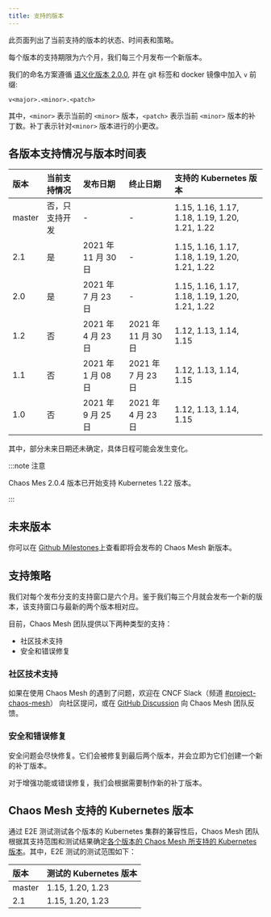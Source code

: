 ```yaml
---
title: 支持的版本
---
```


此页面列出了当前支持的版本的状态、时间表和策略。

每个版本的支持期限为六个月，我们每三个月发布一个新版本。

我们的命名方案遵循 [语义化版本 2.0.0](https://semver.org/lang/zh-CN/), 并在 git 标签和 docker 镜像中加入 `v` 前缀:

```plain
v<major>.<minor>.<patch>
```

其中，`<minor>` 表示当前的 `<minor>` 版本，`<patch>` 表示当前 `<minor>` 版本的补丁数。补丁表示针对`<minor>` 版本进行的小更改。

## 各版本支持情况与版本时间表

| 版本   | 当前支持情况   | 发布日期            | 终止日期            | 支持的 Kubernetes 版本                         |
| :----- | :------------- | :------------------ | :------------------ | :--------------------------------------------- |
| master | 否，只支持开发 | -                   | -                   | 1.15, 1.16, 1.17, 1.18, 1.19, 1.20, 1.21, 1.22 |
| 2.1    | 是             | 2021 年 11 月 30 日 | -                   | 1.15, 1.16, 1.17, 1.18, 1.19, 1.20, 1.21, 1.22 |
| 2.0    | 是             | 2021 年 7 月 23 日  | -                   | 1.15, 1.16, 1.17, 1.18, 1.19, 1.20, 1.21, 1.22 |
| 1.2    | 否             | 2021 年 4 月 23 日  | 2021 年 11 月 30 日 | 1.12, 1.13, 1.14, 1.15                         |
| 1.1    | 否             | 2021 年 1 月 08 日  | 2021 年 7 月 23 日  | 1.12, 1.13, 1.14, 1.15                         |
| 1.0    | 否             | 2021 年 9 月 25 日  | 2021 年 4 月 23 日  | 1.12, 1.13, 1.14, 1.15                         |

其中，部分未来日期还未确定，具体日程可能会发生变化。

:::note 注意

Chaos Mes 2.0.4 版本已开始支持 Kubernetes 1.22 版本。

:::

## 未来版本

你可以在 [Github Milestones](https://github.com/chaos-mesh/chaos-mesh/milestones)上查看即将会发布的 Chaos Mesh 新版本。

## 支持策略

我们对每个发布分支的支持窗口是六个月。鉴于我们每三个月就会发布一个新的版本，该支持窗口与最新的两个版本相对应。

目前，Chaos Mesh 团队提供以下两种类型的支持：

- 社区技术支持
- 安全和错误修复

### 社区技术支持

如果在使用 Chaos Mesh 的遇到了问题，欢迎在 CNCF Slack（频道 [#project-chaos-mesh](https://cloud-native.slack.com/archives/C0193VAV272)） 向社区提问，或在 [GitHub Discussion](https://github.com/chaos-mesh/chaos-mesh/discussions) 向 Chaos Mesh 团队反馈。

### 安全和错误修复

安全问题会尽快修复。它们会被修复到最后两个版本，并会立即为它们创建一个新的补丁版本。

对于增强功能或错误修复，我们会根据需要制作新的补丁版本。

## Chaos Mesh 支持的 Kubernetes 版本

通过 E2E 测试测试各个版本的 Kubernetes 集群的兼容性后，Chaos Mesh 团队根据其支持范围和测试结果确定[各个版本的 Chaos Mesh 所支持的 Kubernetes 版本](#chaos-mesh-的支持状态)。其中，E2E 测试的测试范围如下：

| 版本   | 测试的 Kubernetes 版本 |
| :----- | :--------------------- |
| master | 1.15, 1.20, 1.23       |
| 2.1    | 1.15, 1.20, 1.23       |
